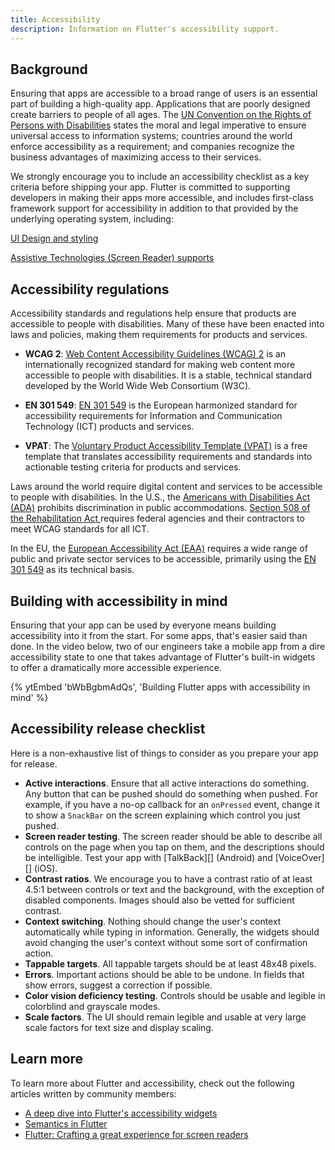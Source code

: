 ```yaml
---
title: Accessibility
description: Information on Flutter's accessibility support.
---
```


## Background
Ensuring that apps are accessible to a broad range of users is an essential
part of building a high-quality app. Applications that are poorly
designed create barriers to people of all ages. The [UN Convention on
the Rights of Persons with Disabilities][CRPD] states the moral and legal
imperative to ensure universal access to information systems; countries
around the world enforce accessibility as a requirement; and companies
recognize the business advantages of maximizing access to their services.

We strongly encourage you to include an accessibility checklist
as a key criteria before shipping your app. Flutter is committed to
supporting developers in making their apps more accessible, and includes
first-class framework support for accessibility in addition to that
provided by the underlying operating system, including:

[UI Design and styling][]

[Assistive Technologies (Screen Reader) supports][]

[UI Design and styling]: /ui/accessibility/ui-design-and-styling
[Assistive Technologies (Screen Reader) supports]:/ui/accessibility/assistive-technologies

## Accessibility regulations

Accessibility standards and regulations help ensure that products are
accessible to people with disabilities. Many of these have been enacted into
laws and policies, making them requirements for products and services.

*   **WCAG 2**: [Web Content Accessibility Guidelines (WCAG) 2][] is an
internationally recognized standard for making web content more accessible
to people with disabilities. It is a stable, technical standard developed
by the World Wide Web Consortium (W3C).

*   **EN 301 549**: [EN 301 549][] is the European harmonized standard for
accessibility requirements for Information and Communication Technology (ICT)
products and services.

*   **VPAT**: The [Voluntary Product Accessibility Template (VPAT)][] is a
free template that translates accessibility requirements and standards into
 actionable testing criteria for products and services.

Laws around the world require digital content and services to be accessible
to people with disabilities.
In the U.S., the [Americans with Disabilities Act (ADA)][] prohibits
discrimination in public accommodations.
[Section 508 of the Rehabilitation Act ][] requires federal agencies and their
contractors to meet WCAG standards for all ICT. 

In the EU, the [European Accessibility Act (EAA)][] requires a wide range of
public and private sector services to be accessible, primarily using
the [EN 301 549][] as its technical basis.



[Web Content Accessibility Guidelines (WCAG) 2]: https://www.w3.org/WAI/standards-guidelines/wcag/
[EN 301 549]: https://www.etsi.org/deliver/etsi_en/301500_301599/301549/03.02.01_60/en_301549v030201p.pdf
[Voluntary Product Accessibility Template (VPAT)]: https://www.itic.org/policy/accessibility/vpat

[Americans with Disabilities Act (ADA)]: https://www.ada.gov/
[Section 508 of the Rehabilitation Act]: https://www.section508.gov/
[European Accessibility Act (EAA)]: https://commission.europa.eu/strategy-and-policy/policies/justice-and-fundamental-rights/disability/union-equality-strategy-rights-persons-disabilities-2021-2030/european-accessibility-act_en 


## Building with accessibility in mind

Ensuring that your app can be used by everyone means building accessibility
into it from the start. For some apps, that's easier said than done.
In the video below, two of our engineers take a mobile app from a dire
accessibility state to one that takes advantage of Flutter's built-in
widgets to offer a dramatically more accessible experience.

{% ytEmbed 'bWbBgbmAdQs', 'Building Flutter apps with accessibility in mind' %}


## Accessibility release checklist

Here is a non-exhaustive list of things to consider as you prepare your
app for release.

* **Active interactions**. Ensure that all active interactions do
something. Any button that can
be pushed should do something when pushed. For example, if you have a
no-op callback for an `onPressed` event, change it to show a `SnackBar`
on the screen explaining which control you just pushed.
* **Screen reader testing**. The screen reader should be able to
describe all controls on the page when you tap on them, and the
descriptions should be intelligible. Test your app with [TalkBack][]
(Android) and [VoiceOver][] (iOS).
* **Contrast ratios**. We encourage you to have a contrast ratio of at
least 4.5:1 between controls or text and the background, with the
exception of disabled components. Images should also be vetted for
sufficient contrast.
* **Context switching**. Nothing should change the user's context
automatically while typing in information. Generally, the widgets
should avoid changing the user's context without some sort of
confirmation action.
* **Tappable targets**. All tappable targets should be at least 48x48
pixels.
* **Errors**. Important actions should be able to be undone. In fields
that show errors, suggest a correction if possible.
* **Color vision deficiency testing**. Controls should be usable and
legible in colorblind and grayscale modes.
* **Scale factors**. The UI should remain legible and usable at very
large scale factors for text size and display scaling.

## Learn more

To learn more about Flutter and accessibility, check out
the following articles written by community members:

* [A deep dive into Flutter's accessibility widgets][]
* [Semantics in Flutter][]
* [Flutter: Crafting a great experience for screen readers][]

[CRPD]: https://www.un.org/development/desa/disabilities/convention-on-the-rights-of-persons-with-disabilities/article-9-accessibility.html
[A deep dive into Flutter's accessibility widgets]: {{site.medium}}/flutter-community/a-deep-dive-into-flutters-accessibility-widgets-eb0ef9455bc
[Flutter: Crafting a great experience for screen readers]: https://blog.gskinner.com/archives/2022/09/flutter-crafting-a-great-experience-for-screen-readers.html
[Semantics in Flutter]: https://www.didierboelens.com/2018/07/semantics/
